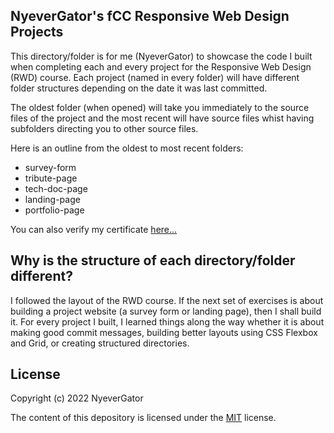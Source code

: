 ## NyeverGator's fCC Responsive Web Design Projects

This directory/folder is for me (NyeverGator) to showcase the code I built when completing each and every project for the Responsive Web Design (RWD) course. Each project (named in every folder) will have different folder structures depending on the date it was last committed. 

The oldest folder (when opened) will take you immediately to the source files of the project and the most recent will have source files whist having subfolders directing you to other source files.

Here is an outline from the oldest to most recent folders:

* survey-form
* tribute-page
* tech-doc-page
* landing-page
* portfolio-page

You can also verify my certificate <a href="https://freecodecamp.org/certification/NyeverGator/responsive-web-design">here...</a>

## Why is the structure of each directory/folder different?

I followed the layout of the RWD course. If the next set of exercises is about building a project website (a survey form or landing page), then I shall build it. For every project I built, I learned things along the way whether it is about making good commit messages, building better layouts using CSS Flexbox and Grid, or creating structured directories. 

## License

Copyright (c) 2022 NyeverGator

The content of this depository is licensed under the <a href="LICENSE">MIT</a> license.

